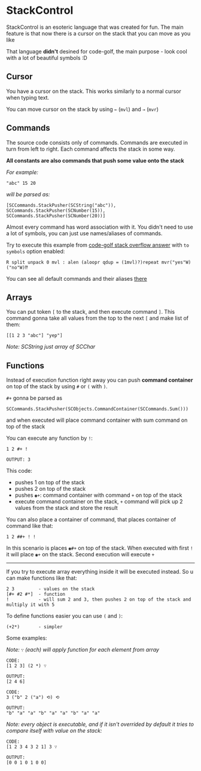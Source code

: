 ﻿StackControl
=
StackControl is an esoteric language that was created for fun. The main feature is that now there is a cursor on the stack that you can move as you like

That language **didn't** desined for code-golf, the main purpose - look cool with a lot of beautiful symbols :D

Cursor
-
You have a cursor on the stack. 
This works similarly to a normal cursor when typing text. 

You can move cursor on the stack by using `←` (`mvl`) and `→` (`mvr`)

Commands
-
The source code consists only of commands. Commands are executed in turn from left to right. Each command affects the stack in some way.

**All constants are also commands that push some value onto the stack**

*For example:* 
```
"abc" 15 20
```
*will be parsed as:*
```
[SCCommands.StackPusher(SCString("abc")), SCCommands.StackPusher(SCNumber(15)), SCCommands.StackPusher(SCNumber(20))]
```

Almost every command has word association with it. You didn't need to use a lot of symbols, you can just use names/aliases of commands.

Try to execute this example from [code-golf stack overflow answer](https://codegolf.stackexchange.com/a/274670/120155) with `to symbols` option enabled:
```
R split unpack 0 mvl : alen (aloopr qdup = (1mvl)?)repeat mvr("yes"W)("no"W)⁇
```

You can see all default commands and their aliases [there](https://github.com/CREAsTIVE/StackControl/blob/master/StackControl/Environment.cs)


Arrays
-
You can put token `[` to the stack, and then execute command `]`. 
This command gonna take all values from the top to the next `[` and make list of them:

```
[[1 2 3 "abc"] "yep"]
```

*Note: SCString just array of SCChar*

Functions
-
Instead of execution function right away you can push **command container** on top of the stack by using `#` or `(` with `)`.

`#+` gonna be parsed as 
```
SCCommands.StackPusher(SCObjects.CommandContainer(SCCommands.Sum()))
```
and when executed will place command container with sum command on top of the stack

You can execute any function by `!`:

```
1 2 #+ !

OUTPUT: 3
```
This code:
* pushes 1 on top of the stack
* pushes 2 on top of the stack
* pushes `◉+`: command container with command `+` on top of the stack
* execute command container on the stack, `+` command will pick up 2 values from the stack and store the result

You can also place a container of command, that places container of command like that:
```
1 2 ##+ ! !
```
In this scenario is places `◉#+` on top of the stack. When executed with first `!` it will place `◉+` on the stack. Second execution will execute `+`

-----
If you try to execute array everything inside it will be executed instead. So u can make functions like that:
```
2 3			- values on the stack
[#+ #2 #*]	- function
!			- will sum 2 and 3, then pushes 2 on top of the stack and multiply it with 5
```
To define functions easier you can use `(` and `)`:
```
(+2*)		- simpler
```

Some examples:

*Note: `∵` (each) will apply function for each element from array*
```
CODE:
[1 2 3] (2 *) ∵		

OUTPUT:
[2 4 6]
```
```
CODE:
3 ("b" 2 ("a") ⟲) ⟲

OUTPUT:
"b" "a" "a" "b" "a" "a" "b" "a" "a"
```

*Note: every object is executable, and if it isn't overrided by default it tries to compare itself with value on the stack:*
```
CODE:
[1 2 3 4 3 2 1] 3 ∵

OUTPUT:
[0 0 1 0 1 0 0]
```
